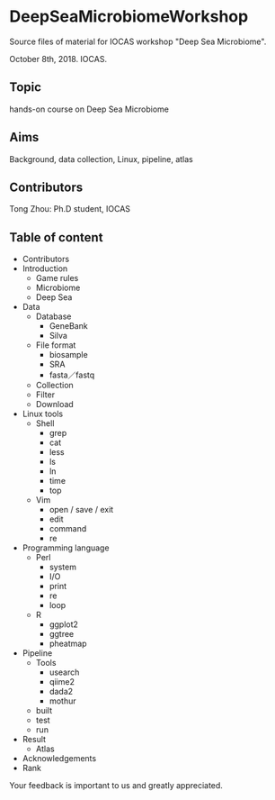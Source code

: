 # DeepSeaMicrobiomeWorkshop

Source files of material for IOCAS workshop "Deep Sea Microbiome".

October 8th, 2018. IOCAS.


## Topic

hands-on course on Deep Sea Microbiome


## Aims

Background, data collection, Linux, pipeline, atlas


## Contributors

Tong Zhou: Ph.D student, IOCAS


## Table of content
- Contributors
- Introduction
  - Game rules
  - Microbiome
  - Deep Sea
- Data
  - Database
    - GeneBank
    - Silva
  - File format
    - biosample
    - SRA
    - fasta／fastq
  - Collection
  - Filter
  - Download
- Linux tools
  - Shell
    - grep
    - cat
    - less
    - ls
    - ln
    - time
    - top
  - Vim
    - open / save / exit
    - edit
    - command
    - re
- Programming language
  - Perl
    - system
    - I/O
    - print
    - re
    - loop
  - R
    - ggplot2
    - ggtree
    - pheatmap
- Pipeline
  - Tools
    - usearch
    - qiime2
    - dada2
    - mothur
  - built
  - test
  - run
- Result
  - Atlas
- Acknowledgements
- Rank

Your feedback is important to us and greatly appreciated.
